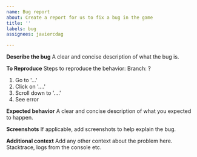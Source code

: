 ```yaml
---
name: Bug report
about: Create a report for us to fix a bug in the game
title: ''
labels: bug
assignees: javiercdag

---
```


**Describe the bug**
A clear and concise description of what the bug is.

**To Reproduce**
Steps to reproduce the behavior:
Branch: ?
1. Go to '...'
2. Click on '....'
3. Scroll down to '....'
4. See error

**Expected behavior**
A clear and concise description of what you expected to happen.

**Screenshots**
If applicable, add screenshots to help explain the bug.

**Additional context**
Add any other context about the problem here. Stacktrace, logs from the console etc.